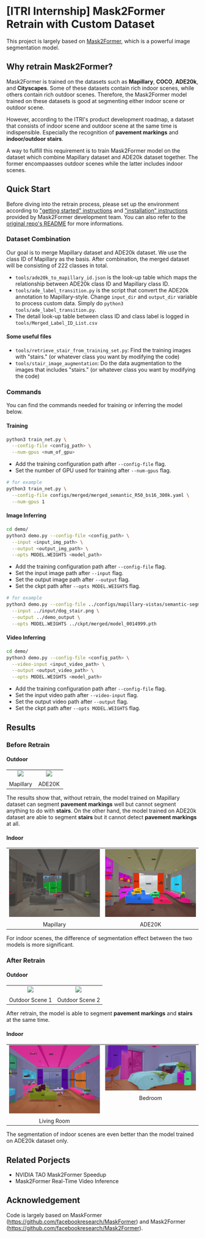 # [ITRI Internship] Mask2Former Retrain with Custom Dataset

This project is largely based on [Mask2Former](https://github.com/facebookresearch/Mask2Former), which is a powerful image segmentation model.

## Why retrain Mask2Former?
Mask2Former is trained on the datasets such as **Mapillary**, **COCO**, **ADE20k**, and **Cityscapes**. Some of these datasets contain rich indoor scenes, while others contain rich outdoor scenes. Therefore, the Mask2Former model trained on these datasets is good at segmenting either indoor scene or outdoor scene. 

However, according to the ITRI's product development roadmap, a dataset that consists of indoor scene and outdoor scene at the same time is indispensible. Especially the recognition of **pavement markings** and **indoor/outdoor stairs**.  

A way to fulfill this requirement is to train Mask2Former model on the dataset which combine Mapillary dataset and ADE20k dataset together. The former encompaasses outdoor scenes while the latter includes indoor scenes. 

## Quick Start
Before diving into the retrain process, please set up the environment according to ["getting started" instructions](GETTING_STARTED.md) and ["installation" instructions](INSTALL.md) provided by Mask2Former development team. You can also refer to the [original repo's README](README_orig.md) for more informations. 

### Dataset Combination
Our goal is to merge Mapillary dataset and ADE20k dataset. We use the class ID of Mapillary as the basis. After combination, the merged dataset will be consisting of 222 classes in total. 

- ```tools/ade20k_to_mapillary_id.json``` is the look-up table which maps the relationship between ADE20k class ID and Mapillary class ID. 
- ```tools/ade_label_transition.py``` is the script that convert the ADE20k annotation to Mapillary-style. Change ```input_dir``` and ```output_dir``` variable to process custom data. Simply do ```python3 tools/ade_label_transition.py```.
- The detail look-up table between class ID and class label is logged in ```tools/Merged_Label_ID_List.csv```

#### Some useful files
- ```tools/retrieve_stair_from_training_set.py```: Find the training images with "stairs." (or whatever class you want by modifying the code)
- ```tools/stair_image_augmentation```: Do the data augmentation to the images that includes "stairs." (or whatever class you want by modifying the code)

### Commands
You can find the commands needed for training or inferring the model below.
#### Training
```bash
python3 train_net.py \
  --config-file <config_path> \
  --num-gpus <num_of_gpu>
```
- Add the training configuration path after ```--config-file``` flag. 
- Set the number of GPU used for training after ```--num-gpus``` flag. 
```bash
# for example
python3 train_net.py \
  --config-file configs/merged/merged_semantic_R50_bs16_300k.yaml \
  --num-gpus 1
```

#### Image Inferring
```bash
cd demo/
python3 demo.py --config-file <config_path> \
  --input <input_img_path> \
  --output <output_img_path> \
  --opts MODEL.WEIGHTS <model_path>
```
- Add the training configuration path after ```--config-file``` flag. 
- Set the input image path after ```--input``` flag.
- Set the output image path after ```--output``` flag.
- Set the ckpt path after ```--opts MODEL.WEIGHTS``` flag. 

```bash
# for example
python3 demo.py --config-file ../configs/mapillary-vistas/semantic-segmentation/maskformer2_R50_bs16_300k.yaml \
  --input ../input/dog_stair.png \
  --output ../demo_output \
  --opts MODEL.WEIGHTS ../ckpt/merged/model_0014999.pth
```

#### Video Inferring
```bash
cd demo/
python3 demo.py --config-file <config_path> \
  --video-input <input_video_path> \
  --output <output_video_path> \
  --opts MODEL.WEIGHTS <model_path>
```
- Add the training configuration path after ```--config-file``` flag. 
- Set the input video path after ```--video-input``` flag.
- Set the output video path after ```--output``` flag.
- Set the ckpt path after ```--opts MODEL.WEIGHTS``` flag. 

## Results
### Before Retrain
#### Outdoor
<table style="width: 100%; table-layout: fixed;">
  <tr>
    <td style="width: 50%; vertical-align: top;">
      <div style="width: 100%; text-align: center;">
        <img src="readme_media/mapillary_dog_.gif" style="width: 100%;" />
        <div style="margin-top: 8px;">Mapillary</div>
      </div>
    </td>
    <td style="width: 50%; vertical-align: top;">
      <div style="width: 100%; text-align: center;">
        <img src="readme_media/ade20k_dog_.gif" style="width: 100%;" />
        <div style="margin-top: 8px;">ADE20K</div>
      </div>
    </td>
  </tr>
</table>

The results show that, without retrain, the model trained on Mapillary dataset can segment **pavement markings** well but cannot segment anything to do with **stairs**. On the other hand, the model trained on ADE20k dataset are able to segment **stairs** but it cannot detect **pavement markings** at all. 

#### Indoor
<table style="width: 100%; table-layout: fixed;">
  <tr>
    <td style="width: 50%; vertical-align: top;">
      <div style="width: 100%; text-align: center;">
        <img src="readme_media/mapillary_living_room.jpg" style="width: 100%;" />
        <div style="margin-top: 8px;">Mapillary</div>
      </div>
    </td>
    <td style="width: 50%; vertical-align: top;">
      <div style="width: 100%; text-align: center;">
        <img src="readme_media/ade20k_living_room.jpg" style="width: 100%;" />
        <div style="margin-top: 8px;">ADE20K</div>
      </div>
    </td>
  </tr>
</table>

For indoor scenes, the difference of segmentation effect between the two models is more significant. 

### After Retrain
#### Outdoor
<table style="width: 100%; table-layout: fixed;">
  <tr>
    <td style="width: 50%; vertical-align: top;">
      <div style="width: 100%; text-align: center;">
        <img src="readme_media/merged_dog_.gif" style="width: 100%;" />
        <div style="margin-top: 8px;">Outdoor Scene 1</div>
      </div>
    </td>
    <td style="width: 50%; vertical-align: top;">
      <div style="width: 100%; text-align: center;">
        <img src="readme_media/merged_dog_2_.gif" style="width: 100%;" />
        <div style="margin-top: 8px;">Outdoor Scene 2</div>
      </div>
    </td>
  </tr>
</table>

After retrain, the model is able to segment **pavement markings** and **stairs** at the same time. 

#### Indoor
<table style="width: 100%; table-layout: fixed;">
  <tr>
    <td style="width: 50%; vertical-align: top;">
      <div style="width: 100%; text-align: center;">
        <img src="readme_media/merged_living_room.jpg" style="width: 100%;" />
        <div style="margin-top: 8px;">Living Room</div>
      </div>
    </td>
    <td style="width: 50%; vertical-align: top;">
      <div style="width: 100%; text-align: center;">
        <img src="readme_media/merged_bedroom.jpg" style="width: 100%;" />
        <div style="margin-top: 8px;">Bedroom</div>
      </div>
    </td>
  </tr>
</table>

The segmentation of indoor scenes are even better than the model trained on ADE20k dataset only. 

## Related Porjects
- NVIDIA TAO Mask2Former Speedup
- Mask2Former Real-Time Video Inference

## Acknowledgement
Code is largely based on MaskFormer (https://github.com/facebookresearch/MaskFormer) and Mask2Former (https://github.com/facebookresearch/Mask2Former).